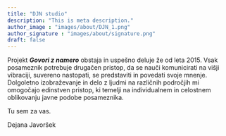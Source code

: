 ```yaml
---
title: "DJN studio"
description: "This is meta description."
author_image : "images/about/DJN_1.png"
author_signature : "images/about/signature.png"
draft: false
---
```



Projekt ___Govori z namero___ obstaja in uspešno deluje že od leta 2015. Vsak posameznik potrebuje drugačen pristop, da se nauči komunicirati na višji vibraciji, suvereno nastopati, se predstaviti in povedati svoje mnenje. Dolgoletno izobraževanje in delo z ljudmi na različnih področjih mi omogočajo edinstven pristop, ki temelji na individualnem in celostnem oblikovanju javne podobe posameznika.


Tu sem za vas.

Dejana Javoršek